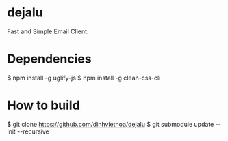 # dejalu

Fast and Simple Email Client.

# Dependencies

$ npm install -g uglify-js
$ npm install -g clean-css-cli

# How to build

$ git clone https://github.com/dinhviethoa/dejalu
$ git submodule update --init --recursive

